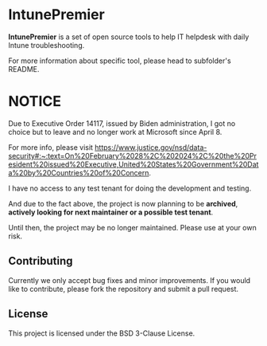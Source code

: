 # IntunePremier
**IntunePremier** is a set of open source tools to help IT helpdesk with daily Intune troubleshooting.

For more information about specific tool, please head to subfolder's README.

# NOTICE
Due to Executive Order 14117, issued by Biden administration, I got no choice but to leave and no longer work at Microsoft since April 8.

For more info, please visit https://www.justice.gov/nsd/data-security#:~:text=On%20February%2028%2C%202024%2C%20the%20President%20issued%20Executive,United%20States%20Government%20Data%20by%20Countries%20of%20Concern.

I have no access to any test tenant for doing the development and testing.

And due to the fact above, the project is now planning to be **archived**, **actively looking for next maintainer or a possible test tenant**.

Until then, the project may be no longer maintained. Please use at your own risk.

## Contributing

Currently we only accept bug fixes and minor improvements. If you would like to contribute, please fork the repository and submit a pull request.

## License

This project is licensed under the BSD 3-Clause License.